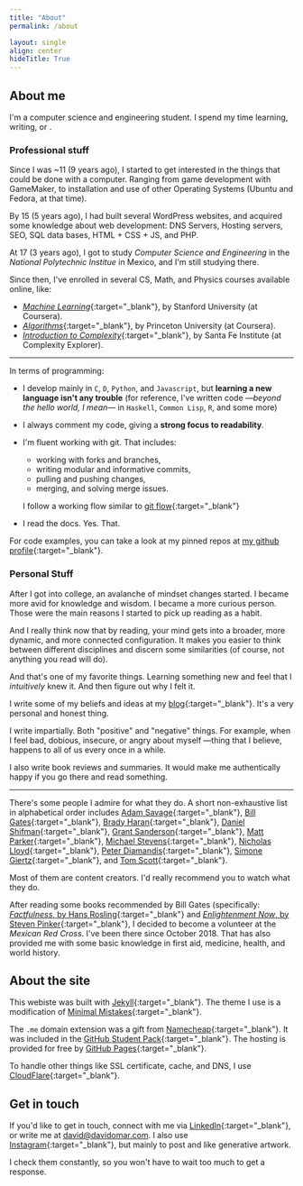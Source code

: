 ```yaml
---
title: "About"
permalink: /about

layout: single
align: center
hideTitle: True
---
```


<script>
var description = [
  "loving <a href = 'https://youtu.be/paqr3kdmcZg?list=PLwic3h1bAlblkSJ-U9YxEpTclFoUS_Otq&t=41' target=_blank class = 'no-target-blank'>Woodkid's music <i class='fas fa-external-link-alt fa-xs'></i> </a>",
  "quoting The Simpsons",
  "procrastinating at <a href = 'https://www.reddit.com/r/wholesomememes/' target=_blank class = 'no-target-blank'>r/wholesomememes <i class='fas fa-external-link-alt fa-xs'></i></a>",
  "trying to succeed at plant caring",
  "dancing ridiculously",
  "fantasizing I'll decipher the stock market",
  "practicing my penmanship"
];
var randomNumber = Math.floor(Math.random() * description.length);
</script>
<script>
window.onload = function() {
  var a = document.getElementById("random-description-switcher");
  a.onclick = function() {
    if (randomNumber < description.length - 1) {
      randomNumber++;
      document.getElementById("random-description").innerHTML =
        description[randomNumber];
    } else {
      randomNumber = 0;
      document.getElementById("random-description").innerHTML =
        description[randomNumber];
    }
    return false;
  };
};
</script>

## About me

I'm a computer science and engineering student. I spend my time learning, writing, or <script>document.write('—<a id="random-description-switcher" href="#">among other things</a>—, <span id="random-description"> ' + description[randomNumber] + '</span>');</script>. 

### Professional stuff

Since I was ~11 (9 years ago), I started to get interested in the things that could be done with a computer. Ranging from game development with GameMaker, to installation and use of other Operating Systems (Ubuntu and Fedora, at that time).

By 15 (5 years ago), I had built several WordPress websites, and acquired some knowledge about web development: DNS Servers, Hosting servers, SEO, SQL data bases, HTML + CSS + JS, and PHP.

At 17 (3 years ago), I got to study *Computer Science and Engineering* in the *National Polytechnic Institue* in Mexico, and I'm still studying  there.

Since then, I've enrolled in several CS, Math, and Physics courses available online, like:
  - [*Machine Learning*](https://es.coursera.org/learn/machine-learning){:target="_blank"}, by Stanford University (at Coursera).
  - [*Algorithms*](https://es.coursera.org/learn/algorithms-part1){:target="_blank"}, by Princeton University (at Coursera).
  - [*Introduction to Complexity*](https://www.complexityexplorer.org/courses/89-introduction-to-complexity){:target="_blank"}, by Santa Fe Institute (at Complexity Explorer).

---

In terms of programming:

- I develop mainly in `C`, `D`, `Python`, and `Javascript`, but **learning a new language isn't any trouble** (for reference, I've written code *—beyond the hello world, I mean—* in `Haskell`, `Common Lisp`, `R`, and some more)

- I always comment my code, giving a **strong focus to readability**.

- I'm fluent working with git. That includes:
  - working with forks and branches,
  - writing modular and informative commits,
  - pulling and pushing changes,
  - merging, and solving merge issues. 

  I follow a working flow similar to [git flow](https://nvie.com/posts/a-successful-git-branching-model/){:target="_blank"}

- I read the docs. Yes. That.

For code examples, you can take a look at my pinned repos at [my github profile](https://github.com/davidomarf){:target="_blank"}.

### Personal Stuff

After I got into college, an avalanche of mindset changes started. I became more avid for knowledge and wisdom. I became a more curious person. Those were the main reasons I started to pick up reading as a habit.

And I really think now that by reading, your mind gets into a broader, more dynamic, and more connected configuration. It makes you easier to think between different disciplines and discern some similarities (of course, not anything you read will do).

And that's one of my favorite things. Learning something new and feel that I *intuitively* knew it. And then figure out why I felt it.

I write some of my beliefs and ideas at my [blog](https://blog.davidomar.com){:target="_blank"}. It's a very personal and honest thing.

I write impartially. Both "positive" and "negative" things. For example, when I feel bad, dobious, insecure, or angry about myself —thing that I believe, happens to all of us every once in a while. 

I also write book reviews and summaries. It would make me authentically happy if you go there and read something.

---

There's some people I admire for what they do. A short non-exhaustive list in alphabetical order includes 
[Adam Savage](https://www.youtube.com/channel/UCiDJtJKMICpb9B1qf7qjEOA){:target="_blank"},
[Bill Gates](https://www.gatesnotes.com/){:target="_blank"},
[Brady Haran](https://www.youtube.com/user/numberphile){:target="_blank"},
[Daniel Shifman](https://www.youtube.com/user/shiffman){:target="_blank"},
[Grant Sanderson](https://www.youtube.com/channel/UCYO_jab_esuFRV4b17AJtAw){:target="_blank"},
[Matt Parker](https://www.youtube.com/user/standupmaths){:target="_blank"},
[Michael Stevens](https://www.youtube.com/user/Vsauce){:target="_blank"},
[Nicholas Lloyd](https://www.youtube.com/watch?v=bY94eFCNv4g){:target="_blank"},
[Peter Diamandis](https://www.diamandis.com/){:target="_blank"},
[Simone Giertz](https://www.youtube.com/channel/UC3KEoMzNz8eYnwBC34RaKCQ){:target="_blank"}, 
and [Tom Scott](https://www.youtube.com/channel/UCBa659QWEk1AI4Tg--mrJ2A){:target="_blank"}.

Most of them are content creators. I'd really recommend you to watch what they do.

After reading some books recommended by Bill Gates (specifically:
[*Factfulness*, by Hans Rosling](https://www.goodreads.com/book/show/34890015-factfulness){:target="_blank"} and 
[*Enlightenment Now*, by Steven Pinker](https://www.goodreads.com/book/show/35696171-enlightenment-now){:target="_blank"},
I decided to become a volunteer at the *Mexican Red Cross*. I've been there since October 2018. That has also provided me with some basic knowledge in first aid, medicine, health, and world history.

## About the site

This webiste was built with [Jekyll](https://jekyllrb.com){:target="_blank"}. The theme I use is a modification of [Minimal Mistakes](https://mademistakes.com/work/minimal-mistakes-jekyll-theme/){:target="_blank"}.

The `.me` domain extension was a gift from [Namecheap](https://www.namecheap.com){:target="_blank"}. It was included in the [GitHub Student Pack](https://education.github.com/pack){:target="_blank"}. The hosting is provided for free by [GitHub Pages](https://pages.github.com){:target="_blank"}.

To handle other things like SSL certificate, cache, and DNS, I use [CloudFlare](https://www.cloudflare.com){:target="_blank"}.

## Get in touch

If you'd like to get in touch, connect with me via [LinkedIn](https://www.linkedin.com/in/davidomarfch/){:target="_blank"}, or write me at [david@davidomar.com](mailto:david@davidomar.com). I also use [Instagram](https://www.instagram.com/__dvorff/){:target="_blank"}, but mainly to post and like generative artwork.

I check them constantly, so you won't have to wait too much to get a response.